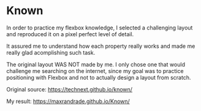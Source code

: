 # Known

In order to practice my flexbox knowledge, I selected a challenging layout and reproduced it on a pixel perfect level of detail.

It assured me to understand how each property really works and made me really glad acomplishing such task.

The original layout WAS NOT made by me. I only chose one that would challenge me searching on the internet, since my goal was to practice positioning with Flexbox and not to actually design a layout from scratch.

Original source: https://technext.github.io/known/

My result: https://maxrandrade.github.io/Known/
